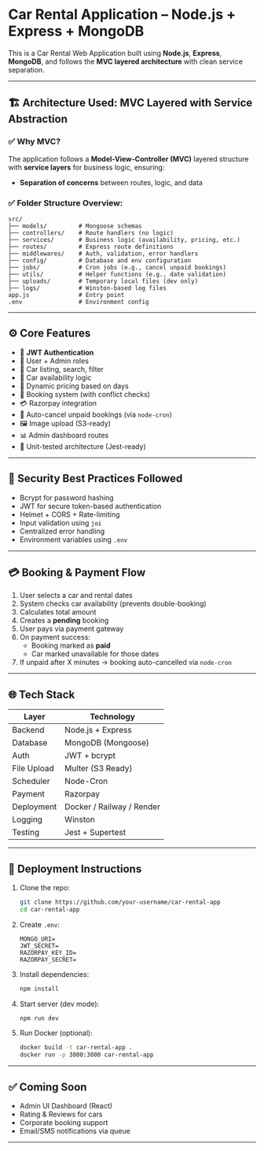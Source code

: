 # Car Rental Application – Node.js + Express + MongoDB

This is a Car Rental Web Application built using **Node.js**, **Express**, **MongoDB**, and follows the **MVC layered architecture** with clean service separation.

---

## 🏗️ Architecture Used: MVC Layered with Service Abstraction

### ✅ Why MVC?
The application follows a **Model-View-Controller (MVC)** layered structure with **service layers** for business logic, ensuring:
- **Separation of concerns** between routes, logic, and data

### ✅ Folder Structure Overview:
```
src/
├── models/         # Mongoose schemas
├── controllers/    # Route handlers (no logic)
├── services/       # Business logic (availability, pricing, etc.)
├── routes/         # Express route definitions
├── middlewares/    # Auth, validation, error handlers
├── config/         # Database and env configuration
├── jobs/           # Cron jobs (e.g., cancel unpaid bookings)
├── utils/          # Helper functions (e.g., date validation)
├── uploads/        # Temporary local files (dev only)
├── logs/           # Winston-based log files
app.js              # Entry point
.env                # Environment config
```

---

## ⚙️ Core Features

- 🔐 **JWT Authentication**
- 👤 User + Admin roles
- 🚗 Car listing, search, filter
- 📅 Car availability logic
- 🧮 Dynamic pricing based on days
- 🛒 Booking system (with conflict checks)
- 💳 Razorpay integration
- 📆 Auto-cancel unpaid bookings (via `node-cron`)
- 🖼️ Image upload (S3-ready)
- 📊 Admin dashboard routes
- 🧪 Unit-tested architecture (Jest-ready)

---

## 🔐 Security Best Practices Followed

- Bcrypt for password hashing
- JWT for secure token-based authentication
- Helmet + CORS + Rate-limiting
- Input validation using `joi`
- Centralized error handling
- Environment variables using `.env`

---

## 💳 Booking & Payment Flow

1. User selects a car and rental dates
2. System checks car availability (prevents double-booking)
3. Calculates total amount
4. Creates a **pending** booking
5. User pays via payment gateway
6. On payment success:
   - Booking marked as **paid**
   - Car marked unavailable for those dates
7. If unpaid after X minutes → booking auto-cancelled via `node-cron`

---

## 🌐 Tech Stack

| Layer        | Technology                |
|--------------|---------------------------|
| Backend      | Node.js + Express         |
| Database     | MongoDB (Mongoose)        |
| Auth         | JWT + bcrypt              |
| File Upload  | Multer (S3 Ready)         |
| Scheduler    | Node-Cron                 |
| Payment      | Razorpay                  |
| Deployment   | Docker / Railway / Render |
| Logging      | Winston                   |
| Testing      | Jest + Supertest          |

---

## 🐳 Deployment Instructions

1. Clone the repo:
   ```bash
   git clone https://github.com/your-username/car-rental-app
   cd car-rental-app
   ```

2. Create `.env`:
   ```
   MONGO_URI=
   JWT_SECRET=
   RAZORPAY_KEY_ID=
   RAZORPAY_SECRET=
   ```

3. Install dependencies:
   ```bash
   npm install
   ```

4. Start server (dev mode):
   ```bash
   npm run dev
   ```

5. Run Docker (optional):
   ```bash
   docker build -t car-rental-app .
   docker run -p 3000:3000 car-rental-app
   ```

---

## ✅ Coming Soon

- Admin UI Dashboard (React)
- Rating & Reviews for cars
- Corporate booking support
- Email/SMS notifications via queue
---